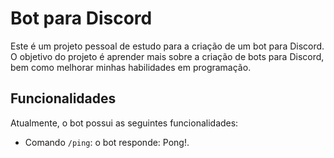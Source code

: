 <h1>Bot para Discord</h1>
<p>Este é um projeto pessoal de estudo para a criação de um bot para Discord. O objetivo do projeto é aprender mais sobre a criação de bots para Discord, bem como melhorar minhas habilidades em programação.</p>
<h2>Funcionalidades</h2>
<p>Atualmente, o bot possui as seguintes funcionalidades:</p>
<ul>
<li>Comando <code>/ping</code>: o bot responde: Pong!.</li>
</ul>
